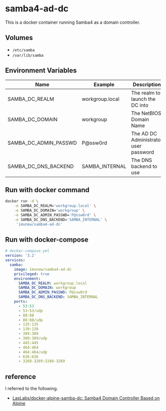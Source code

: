 # samba4-ad-dc
This is a docker container running Samba4 as a domain controller.

## Volumes

- `/etc/samba`
- `/var/lib/samba`

## Environment Variables

| Name | Example | Description |
| --- | --- | --- |
| SAMBA_DC_REALM | workgroup.local | The realm to launch the DC into |
| SAMBA_DC_DOMAIN | workgroup | The NetBIOS Domain Name |
| SAMBA_DC_ADMIN_PASSWD | P@ssw0rd | The AD DC Administrator user password |
| SAMBA_DC_DNS_BACKEND | SAMBA_INTERNAL | The DNS backend to use |

## Run with docker command

```bash
docker run -d \
    -e SAMBA_DC_REALM='workgroup.local' \
    -e SAMBA_DC_DOMAIN='workgroup' \
    -e SAMBA_DC_ADMIN_PASSWD='P@ssw0rd' \
    -e SAMBA_DC_DNS_BACKEND='SAMBA_INTERNAL' \
     'imunew/samba4-ad-dc'
```

## Run with docker-compose

```yml
# docker-compose.yml
version: '3.2'
services:
  samba:
    image: imunew/samba4-ad-dc
    privileged: true
    environment:
      SAMBA_DC_REALM: workgroup.local
      SAMBA_DC_DOMAIN: workgroup
      SAMBA_DC_ADMIN_PASSWD: P@ssw0rd
      SAMBA_DC_DNS_BACKEND: SAMBA_INTERNAL
    ports:
      - 53:53
      - 53:53/udp
      - 88:88
      - 88:88/udp
      - 135:135
      - 139:139
      - 389:389
      - 389:389/udp
      - 445:445
      - 464:464
      - 464:464/udp
      - 636:636
      - 3268-3269:3268-3269
```

## reference 
I referred to the following.

- [LasLabs/docker-alpine-samba-dc: Samba4 Domain Controller Based on Alpine](https://github.com/LasLabs/docker-alpine-samba-dc)
